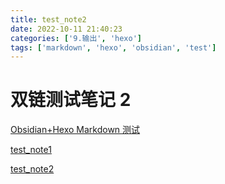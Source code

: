 ```yaml
---
title: test_note2
date: 2022-10-11 21:40:23
categories: ['9.输出', 'hexo']
tags: ['markdown', 'hexo', 'obsidian', 'test']
---
```


# 双链测试笔记 2

[Obsidian+Hexo Markdown 测试](../1187/#图表)

[test_note1](../1188)

[test_note2](../1191)
